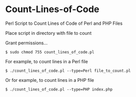 # Count-Lines-of-Code

Perl Script to Count Lines of Code of Perl and PHP Files

Place script in directory with file to count

Grant permissions...

	$ sudo chmod 755 count_lines_of_code.pl

For example, to count lines in a Perl file	

	$ ./count_lines_of_code.pl --type=Perl file_to_count.pl
	
Or for example, to count lines in a PHP file

	$ ./count_lines_of_code.pl --type=PHP index.php
